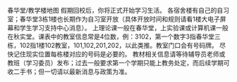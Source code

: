 春华堂/教学楼地图
假期回校后，你将正式开始学习生活。
各宿舍楼有自己的自习室；春华堂3栋1楼也长期作为自习室开放（具体开放时间和规则请看1楼大电子屏幕和学生学习支持中心消息）。
上理论课一般在春华堂，上实验课或计算机课一般在秋实堂。课表中的教室信息常是4位数，例：3102，第一个数字3指春华堂三栋，102指1楼102教室，101,102,201,202，以此类推。教室门口会有号码牌。
尽快记住现实位置每栋楼对应的号码是必要的。
教材相关信息请等待辅导员老师或教班（学习委员）发布；过去一般要求第一个学期只能上教务处定，而后续学期可收二手书；但一切请以最新消息与政策为准。